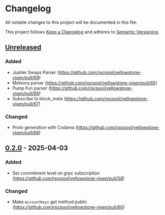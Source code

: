# Changelog

All notable changes to this project will be documented in this file.

This project follows [Keep a Changelog](https://keepachangelog.com/en/1.0.0/)
and adheres to [Semantic Versioning](https://semver.org/).

## [Unreleased]

### Added

- Jupiter Swaps Parser (https://github.com/rpcpool/yellowstone-vixen/pull/69)
- Meteora parser (https://github.com/rpcpool/yellowstone-vixen/pull/65)
- Pump Fun parser (https://github.com/rpcpool/yellowstone-vixen/pull/66)
- Subscribe to block_meta (https://github.com/rpcpool/yellowstone-vixen/pull/67)

### Changed

- Proto generation with Codama (https://github.com/rpcpool/yellowstone-vixen/pull/68)

## [0.2.0] - 2025-04-03

### Added

- Set commitment level on grpc subscription (https://github.com/rpcpool/yellowstone-vixen/pull/58)

### Changed

- Make `AccountKeys` get method public (https://github.com/rpcpool/yellowstone-vixen/pull/60)

[Unreleased]: https://github.com/you/project/compare/v0.2.0...HEAD
[0.2.0]: https://github.com/you/project/releases/tag/v0.2.0
